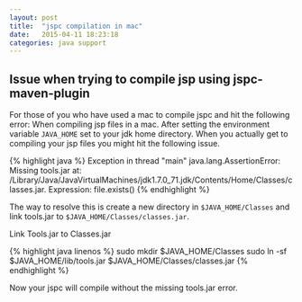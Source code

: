```yaml
---
layout: post
title:  "jspc compilation in mac"
date:   2015-04-11 18:23:18
categories: java support
---
```



Issue when trying to compile jsp using jspc-maven-plugin
-----------------------------------------------------------

For those of you who have used a mac to compile jspc and hit the following error:
When compiling jsp files in a mac. After setting the environment variable `JAVA_HOME` set to your jdk home directory.
When you actually get to compiling your jsp files you might hit the following issue.

{% highlight java %}
    Exception in thread "main" java.lang.AssertionError: Missing tools.jar at: /Library/Java/JavaVirtualMachines/jdk1.7.0_71.jdk/Contents/Home/Classes/classes.jar. Expression: file.exists()
{% endhighlight %}


The way to resolve this is create a new directory in `$JAVA_HOME/Classes` and link tools.jar to `$JAVA_HOME/Classes/classes.jar`.

Link Tools.jar to Classes.jar

{% highlight java linenos %}
sudo mkdir $JAVA_HOME/Classes
sudo ln -sf $JAVA_HOME/lib/tools.jar $JAVA_HOME/Classes/classes.jar
{% endhighlight %}


Now your jspc will compile without the missing tools.jar error.